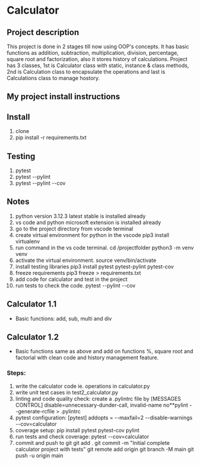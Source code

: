 # Calculator 
## Project description
This project is done in 2 stages till now using OOP's concepts. It has basic functions as addition, subtraction, multiplication, division, percentage, square root and factorization, also it stores history of calculations.
Project has 3 classes, 1st is Calculator class with static, instance & class methods, 2nd is Calculation class to encapsulate the operations and last is Calculations class to manage hostory.


## My project install instructions
## Install

1. clone
2. pip install -r requirements.txt

## Testing

1. pytest
2. pytest --pylint
3. pytest --pylint --cov

## Notes

1. python version 3.12.3 latest stable is installed already
2. vs code and python microsoft extension is installed already
3. go to the project directory from vscode terminal
4. create virtual environment for python in the vscode pip3 install virtualenv
5. run command in the vs code terminal. cd /projectfolder python3 -m venv venv
6. activate the virtual environment. source venv/bin/activate
7. install testing libraries pip3 install pytest pytest-pylint pytest-cov
8. freeze requirements pip3 freeze > requirements.txt
9. add code for calculator and test in the project
10. run tests to check the code. pytest --pylint --cov

## Calculator 1.1

- Basic functions: add, sub, multi and div

## Calculator 1.2

- Basic functions same as above and add on functions %, square root and factorial with clean code and history management feature.

### Steps: 
1. write the calculator code ie. operations in calculator.py
2. write unit test cases in test2_calculator.py
3. linting and code quality check: create a .pylintrc file by 
   [MESSAGES CONTROL]
   disable=unnecessary-dunder-call, invalid-name
   no**pylint --generate-rcfile > .pylintrc
4. pytest configuration: [pytest]
addopts = --maxfail=2 --disable-warnings --cov=calculator
1. coverage setup: pip install pytest pytest-cov pylint
2. run tests and check coverage: pytest --cov=calculator
3. commit and push to git 
   git add .
git commit -m "Initial complete calculator project with tests"
git remote add origin <your-repo-url>
git branch -M main
git push -u origin main

